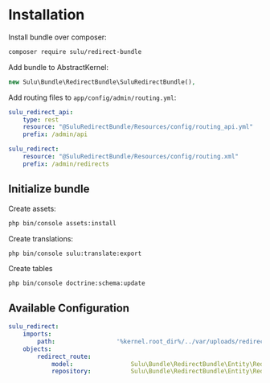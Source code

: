 # Installation

Install bundle over composer:

```bash
composer require sulu/redirect-bundle
```

Add bundle to AbstractKernel:

```php
new Sulu\Bundle\RedirectBundle\SuluRedirectBundle(),
```

Add routing files to `app/config/admin/routing.yml`:

```yml
sulu_redirect_api:
    type: rest
    resource: "@SuluRedirectBundle/Resources/config/routing_api.yml"
    prefix: /admin/api

sulu_redirect:
    resource: "@SuluRedirectBundle/Resources/config/routing.xml"
    prefix: /admin/redirects
```

## Initialize bundle

Create assets:

```bash
php bin/console assets:install
```

Create translations:

```
php bin/console sulu:translate:export
```

Create tables

```bash
php bin/console doctrine:schema:update
```

## Available Configuration

```yml
sulu_redirect:
    imports:
        path:                 '%kernel.root_dir%/../var/uploads/redirects'
    objects:
        redirect_route:
            model:                Sulu\Bundle\RedirectBundle\Entity\RedirectRoute
            repository:           Sulu\Bundle\RedirectBundle\Entity\RedirectRouteRepository
```

